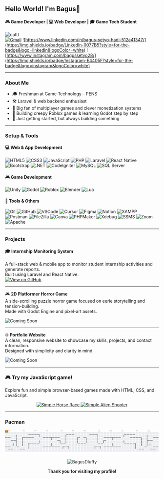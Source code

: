 ## Hello World! I'm Bagus👋

#### 🎮 Game Developer | 💻 Web Developer | 🎓 Game Tech Student

![cattt](https://media.giphy.com/media/v1.Y2lkPTc5MGI3NjExa293Znc3YXh3bW50YzRnOTl1ajA2NmQyamN3NGx6OThtamUzemVrNCZlcD12MV9naWZzX3NlYXJjaCZjdD1n/uEnzove3L1p9XCu2iq/giphy.gif)
<br>
[![Gmail](https://img.shields.io/badge/Gmail-D14836?style=for-the-badge&logo=gmail&logoColor=white)](mailto:bagussetyohadi28@gmail.com)
![https://www.linkedin.com/in/bagus-setyo-hadi-512a41347/](https://img.shields.io/badge/LinkedIn-0077B5?style=for-the-badge&logo=linkedin&logoColor=white)
![https://www.instagram.com/bagussetyo28/](https://img.shields.io/badge/Instagram-E4405F?style=for-the-badge&logo=instagram&logoColor=white)

---

### About Me

- 🎓 Freshman at Game Technology – PENS
- 🛠️ Laravel & web backend enthusiast
- 🧠 Big fan of multiplayer games and clever monetization systems
- 👾 Building creepy Roblox games & learning Godot step by step
- 🚧 Just getting started, but always building something

---

### Setup & Tools

#### 💻 Web & App Development

![HTML5](https://img.shields.io/badge/HTML5-E34F26?style=for-the-badge&logo=html5&logoColor=white)
![CSS3](https://img.shields.io/badge/CSS3-1572B6?style=for-the-badge&logo=css3&logoColor=white)
![JavaScript](https://img.shields.io/badge/JavaScript-323330?style=for-the-badge&logo=javascript&logoColor=F7DF1E)
![PHP](https://img.shields.io/badge/PHP-777BB4?style=for-the-badge&logo=php&logoColor=white)
![Laravel](https://img.shields.io/badge/Laravel-FF2D20?style=for-the-badge&logo=laravel&logoColor=white)
![React Native](https://img.shields.io/badge/React_Native-20232A?style=for-the-badge&logo=react&logoColor=61DAFB)
![Bootstrap](https://img.shields.io/badge/Bootstrap-563D7C?style=for-the-badge&logo=bootstrap&logoColor=white)
![.NET](https://img.shields.io/badge/.NET-512BD4?style=for-the-badge&logo=dotnet&logoColor=white)
![CodeIgniter](https://img.shields.io/badge/Codeigniter-EF4223?style=for-the-badge&logo=codeigniter&logoColor=white)
![MySQL](https://img.shields.io/badge/MySQL-005C84?style=for-the-badge&logo=mysql&logoColor=white)
![SQL Server](https://img.shields.io/badge/SQL%20Server-CC2927?style=for-the-badge&logo=microsoftsqlserver&logoColor=white)

#### 🎮 Game Development

![Unity](https://img.shields.io/badge/Unity-100000?style=for-the-badge&logo=unity&logoColor=white)
![Godot](https://img.shields.io/badge/Godot-478CBF?style=for-the-badge&logo=GodotEngine&logoColor=white)
![Roblox](https://img.shields.io/badge/Roblox-000000?style=for-the-badge&logo=roblox&logoColor=white)
![Blender](https://img.shields.io/badge/Blender-F5792A?style=for-the-badge&logo=blender&logoColor=white)
![Lua](https://img.shields.io/badge/Lua-2C2D72?style=for-the-badge&logo=lua&logoColor=white)

#### 🧰 Tools & Others

![Git](https://img.shields.io/badge/Git-F05032?style=for-the-badge&logo=git&logoColor=white)
![GitHub](https://img.shields.io/badge/GitHub-181717?style=for-the-badge&logo=github&logoColor=white)
![VSCode](https://img.shields.io/badge/VSCode-007ACC?style=for-the-badge&logo=visualstudiocode&logoColor=white)
![Cursor](https://img.shields.io/badge/Cursor-3C8DBC?style=for-the-badge&logo=data:image/svg+xml;base64,PHN2ZyB3aWR0aD0iMTYiIGhlaWdodD0iMTYiIHZpZXdCb3g9IjAgMCAxNiAxNiIgZmlsbD0ibm9uZSIgeG1sbnM9Imh0dHA6Ly93d3cudzMub3JnLzIwMDAvc3ZnIj48cGF0aCBkPSJNNy41IDEzLjFMMSAxTDExIDdMNy41IDEzLjFaIiBmaWxsPSJ3aGl0ZSIvPjwvc3ZnPg==)
![Figma](https://img.shields.io/badge/Figma-F24E1E?style=for-the-badge&logo=figma&logoColor=white)
![Notion](https://img.shields.io/badge/Notion-000000?style=for-the-badge&logo=notion&logoColor=white)
![XAMPP](https://img.shields.io/badge/XAMPP-FB7A24?style=for-the-badge&logo=xampp&logoColor=white)
![Postman](https://img.shields.io/badge/Postman-FF6C37?style=for-the-badge&logo=postman&logoColor=white)
![FileZilla](https://img.shields.io/badge/FileZilla-BF0000?style=for-the-badge&logo=filezilla&logoColor=white)
![Canva](https://img.shields.io/badge/Canva-00C4CC?style=for-the-badge&logo=canva&logoColor=white)
![PHPMaker](https://img.shields.io/badge/PHPMaker-4479A1?style=for-the-badge&logo=php&logoColor=white)
![Xdebug](https://img.shields.io/badge/Xdebug-8FC73E?style=for-the-badge&logo=php&logoColor=white)
![SSMS](https://img.shields.io/badge/SSMS-CC2927?style=for-the-badge&logo=microsoftsqlserver&logoColor=white)
![Zoom](https://img.shields.io/badge/Zoom-2D8CFF?style=for-the-badge&logo=zoom&logoColor=white)
![Apache](https://img.shields.io/badge/Apache-D22128?style=for-the-badge&logo=apache&logoColor=white)

---

### Projects

#### 🎓 Internship Monitoring System

A full-stack web & mobile app to monitor student internship activities and generate reports.  
Built using Laravel and React Native.  
[![View on GitHub](https://img.shields.io/badge/Repo-InternSight--final-181717?style=for-the-badge&logo=github)](https://github.com/BagusDluffy/InternSight-final)

---

🎮 **2D Platformer Horror Game**  
A side-scrolling puzzle horror game focused on eerie storytelling and tension-building.  
Made with Godot Engine and pixel-art assets.

![Coming Soon](https://img.shields.io/badge/Coming--Soon-gray?style=for-the-badge&logo=ghost)

---

🌐 **Portfolio Website**  
A clean, responsive website to showcase my skills, projects, and contact information.  
Designed with simplicity and clarity in mind.

![Coming Soon](https://img.shields.io/badge/Coming--Soon-gray?style=for-the-badge&logo=minutemailer)

---

### 🎮 Try my JavaScript game!

Explore fun and simple browser-based games made with HTML, CSS, and JavaScript.

<p align="center">
  <a href="https://BagusDluffy.github.io/simple-horse-race/" target="_blank">
    <img src="https://img.shields.io/badge/Simple%20Horse%20Race-blue?style=for-the-badge&logo=javascript" alt="Simple Horse Race" />
  </a>
  <a href="https://bagusdluffy.github.io/simple-alien-shooter/" target="_blank">
    <img src="https://img.shields.io/badge/Simple%20Alien%20Race-blue?style=for-the-badge&logo=javascript" alt="Simple Alien Shooter" />
  </a>

  <!-- Tambahkan tombol lainnya di bawah ini jika ada -->
  <!-- Contoh:
  <a href="https://BagusDluffy.github.io/another-game/" target="_blank">
    <img src="https://img.shields.io/badge/Another%20Game-green?style=for-the-badge&logo=html5" alt="Another Game" />
  </a>
  -->
</p>

---

### Pacman

<picture>
  <source media="(prefers-color-scheme: dark)" srcset="https://raw.githubusercontent.com/BagusDluffy/BagusDluffy/output/pacman-contribution-graph-dark.svg">
  <source media="(prefers-color-scheme: light)" srcset="https://raw.githubusercontent.com/BagusDluffy/BagusDluffy/output/pacman-contribution-graph.svg">
  <img alt="pacman contribution graph" src="https://raw.githubusercontent.com/BagusDluffy/BagusDluffy/output/pacman-contribution-graph.svg">
</picture>

<p align="center">
  <img src="https://komarev.com/ghpvc/?username=BagusDluffy&label=Profile%20views&color=0e75b6&style=for-the-badge" alt="BagusDluffy" />
</p>

<p align="center">
  <b>Thank you for visiting my profile!</b>
</p>
